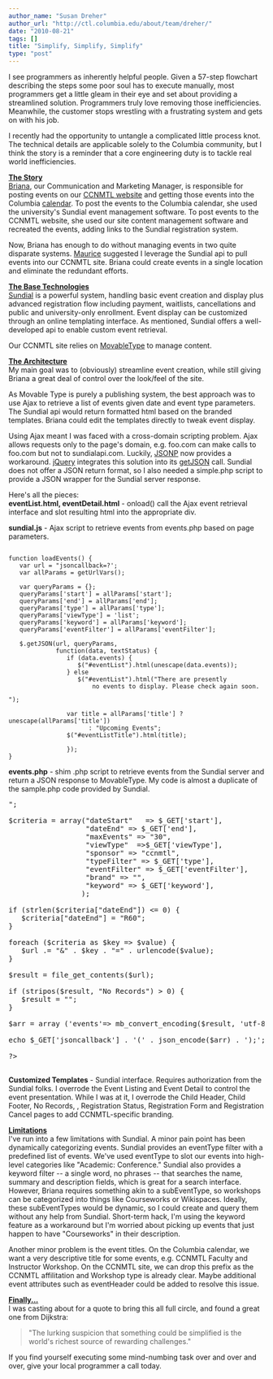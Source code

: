 ```yaml
---
author_name: "Susan Dreher"
author_url: "http://ctl.columbia.edu/about/team/dreher/"
date: "2010-08-21"
tags: []
title: "Simplify, Simplify, Simplify"
type: "post"
---
```


<p>I see programmers as inherently helpful people. Given a  57-step flowchart describing the steps some poor soul has to execute manually, most programmers get a little gleam in their eye and set about providing a streamlined solution. Programmers truly love removing those inefficiencies. Meanwhile, the customer stops wrestling with a frustrating system and gets on with his job.</p>

<!--more-->

<p>I recently had the opportunity to untangle a complicated little process knot. The technical details are applicable solely to the Columbia community, but I think the story is a reminder that a core engineering duty is to tackle real world inefficiencies.</p>

<p><u><b>The Story</b></u><br /><a href="http://ccnmtl.columbia.edu/staff/ferrigno/">Briana</a>, our Communication and Marketing Manager, is responsible for posting events on our <a href="http://ccnmtl.columbia.edu/events"><span class="caps">CCNMTL </span>website</a> and getting those events into the Columbia <a href="http://calendar.columbia.edu/">calendar</a>. To post the events to the Columbia calendar, she used the university's Sundial event management software. To post events to the <span class="caps">CCNMTL </span>website, she used our site content management software and recreated the events, adding links to the Sundial registration system. </p>

<p>Now, Briana has enough to do without managing events in two quite disparate systems. <a href="http://ccnmtl.columbia.edu/staff/matiz/">Maurice</a> suggested I leverage the Sundial api to pull events into our <span class="caps">CCNMTL </span>site. Briana could create events in a single location and eliminate the redundant efforts.</p>

<p><u><b>The Base Technologies</b></u><br /><a href="http://sundialhelp.columbia.edu/">Sundial</a> is a powerful system, handling basic event creation and display plus advanced registration flow including payment, waitlists, cancellations and public and university-only enrollment. Event display can be customized through an online templating interface. As mentioned, Sundial offers a well-developed api to enable custom event retrieval. </p>

<p>Our <span class="caps">CCNMTL </span>site relies on <a href="http://www.movabletype.org/">MovableType</a> to manage content. </p>

<p><u><b>The Architecture</b></u><br />My main goal was to (obviously) streamline event creation, while still giving Briana a great deal of control over the look/feel of the site. </p>

<p>As Movable Type is purely a publishing system, the best approach was to use Ajax to retrieve a list of events given date and event type parameters. The Sundial api would return formatted html based on the branded templates. Briana could edit the templates directly to tweak event display. </p>

<p>Using Ajax meant I was faced with a cross-domain scripting problem. Ajax allows requests only to the page's domain, e.g. foo.com can make calls to foo.com but not to sundialapi.com. Luckily, <a href="http://bob.pythonmac.org/archives/2005/12/05/remote-json-jsonp/"><span class="caps">JSONP</span></a> now provides a workaround. <a href="http://jquery.com/">jQuery</a> integrates this solution into its <a href="http://docs.jquery.com/Release:jQuery_1.2/Ajax#Cross-Domain_getJSON_.28using_JSONP.29">getJSON</a> call. Sundial does not offer a <span class="caps">JSON </span>return format, so I also needed a simple.php script to provide a <span class="caps">JSON </span>wrapper for the Sundial server response.</p>

<p>Here's all the pieces:<br /><b>eventList.html, eventDetail.html</b> - onload() call the Ajax event retrieval interface and slot resulting html into the appropriate div.</p>

<p><b>sundial.js</b> - Ajax script to retrieve events from events.php based on page parameters.</p>

<pre><code>
function loadEvents() {
   var url = "<events.php url>jsoncallback=?';
   var allParams = getUrlVars();

   var queryParams = {};
   queryParams['start'] = allParams['start'];
   queryParams['end'] = allParams['end'];
   queryParams['type'] = allParams['type'];
   queryParams['viewType'] = 'list';
   queryParams['keyword'] = allParams['keyword'];
   queryParams['eventFilter'] = allParams['eventFilter'];

   $.getJSON(url, queryParams,
             function(data, textStatus) {
                if (data.events) {
                   $("#eventList").html(unescape(data.events));
                } else
                   $("#eventList").html("There are presently 
                       no events to display. Please check again soon.</p>");
                
                var title = allParams['title'] ? unescape(allParams['title']) 
                      : "Upcoming Events";
                $("#eventListTitle").html(title);
                
                });
}
</pre></code>

<p><b>events.php</b> - shim .php script to retrieve events from the Sundial server and return a <span class="caps">JSON </span>response to MovableType. My code is almost a duplicate of the sample.php code provided by Sundial. </p>


<pre>
<?

// Sundial's HTTP Event Retrieval Interface URI
$url = "https://<sundial event interface>";

$criteria = array("dateStart"   => $_GET['start'],
                  "dateEnd" => $_GET['end'],
                  "maxEvents" => "30",
                  "viewType"  =>$_GET['viewType'],
                  "sponsor" => "ccnmtl",
                  "typeFilter" => $_GET['type'],
                  "eventFilter" => $_GET['eventFilter'],
                  "brand" => "<ccnmtl brand id>",
                  "keyword" => $_GET['keyword'],
                 );

if (strlen($criteria["dateEnd"]) <= 0) {
   $criteria["dateEnd"] = "R60";
}

foreach ($criteria as $key => $value) {
   $url .= "&" . $key . "=" . urlencode($value);
}

$result = file_get_contents($url);

if (stripos($result, "No Records") > 0) {
   $result = "";
}

$arr = array ('events'=> mb_convert_encoding($result, 'utf-8'));

echo $_GET['jsoncallback'] . '(' . json_encode($arr) . ');';

?>

</pre>




<p><b>Customized Templates</b> - Sundial interface. Requires authorization from the Sundial folks. I overrode the Event Listing and Event Detail to control the event presentation. While I was at it, I overrode the Child Header, Child Footer, No Records, , Registration Status, Registration Form and Registration Cancel pages to add <span class="caps">CCNMTL</span>-specific branding. </p>

<p><u><b>Limitations</b></u><br />I've run into a few limitations with Sundial. A minor pain point has been dynamically categorizing events. Sundial provides an eventType filter with a predefined list of events. We've used eventType to slot our events into high-level categories like "Academic: Conference." Sundial also provides a keyword filter -- a single word, no phrases -- that searches the name, summary and description fields, which is great for a search interface. However, Briana requires something akin to a subEventType, so workshops can be categorized into things like Courseworks or Wikispaces. Ideally, these subEventTypes would be dynamic, so I could create and query them without any help from Sundial. Short-term hack, I'm using the keyword feature as a workaround but I'm worried about picking up events that just happen to have "Courseworks" in their description.</p>

<p>Another minor problem is the event titles. On the Columbia calendar, we want a very descriptive title for some events, e.g. <span class="caps">CCNMTL</span> Faculty and Instructor Workshop. On the <span class="caps">CCNMTL </span>site, we can drop this prefix as the <span class="caps">CCNMTL </span>affilitation and Workshop type is already clear. Maybe additional event attributes such as eventHeader could be added to resolve this issue. </p>

<p><u><b>Finally...</b></u><br />I was casting about for a quote to bring this all full circle, and found a great one from Dijkstra: </p>


<blockquote>
"The lurking suspicion that something could be simplified is the world's richest source of rewarding challenges."
</blockquote>


<p>If you find yourself executing some mind-numbing task over and over and over, give your local programmer a call today.</p>
